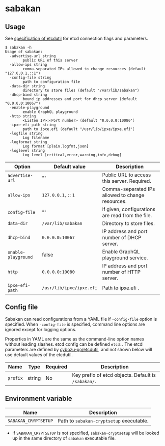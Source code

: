 sabakan
=======

Usage
-----

See [specification of etcdutil](https://github.com/cybozu-go/etcdutil/blob/master/README.md#specifications) for etcd connection flags and parameters. 

```console
$ sabakan -h
Usage of sabakan:
  -advertise-url string
        public URL of this server
  -allow-ips string
        comma-separated IPs allowed to change resources (default "127.0.0.1,::1")
  -config-file string
        path to configuration file
  -data-dir string
        directory to store files (default "/var/lib/sabakan")
  -dhcp-bind string
        bound ip addresses and port for dhcp server (default "0.0.0.0:10067")
  -enable-playground
        enable GraphQL playground
  -http string
        <Listen IP>:<Port number> (default "0.0.0.0:10080")
  -ipxe-efi-path string
        path to ipxe.efi (default "/usr/lib/ipxe/ipxe.efi")
  -logfile string
        Log filename
  -logformat string
        Log format [plain,logfmt,json]
  -loglevel string
        Log level [critical,error,warning,info,debug]
```

| Option              | Default value            | Description                                      |
| ------------------- | ------------------------ | ------------------------------------------------ |
| `advertise-url`     | ""                       | Public URL to access this server.  Required.     |
| `allow-ips`         | `127.0.0.1,::1`          | Comma-separated IPs allowed to change resources. |
| `config-file`       | ""                       | If given, configurations are read from the file. |
| `data-dir`          | `/var/lib/sabakan`       | Directory to store files.                        |
| `dhcp-bind`         | `0.0.0.0:10067`          | IP address and port number of DHCP server.       |
| `enable-playground` | false                    | Enable GraphQL playground service.               |
| `http`              | `0.0.0.0:10080`          | IP address and port number of HTTP server.       |
| `ipxe-efi-path`     | `/usr/lib/ipxe/ipxe.efi` | Path to ipxe.efi .                               |

Config file
-----------

Sabakan can read configurations from a YAML file if `-config-file` option is specified.
When `-config-file` is specified, command line options are ignored except for logging
options.

Properties in YAML are the same as the command-line option names without leading slashes.
etcd config can be defined `etcd:`. The etcd parameters are defined by [cybozu-go/etcdutil](https://github.com/cybozu-go/etcdutil), and not shown below will use default values of the etcdutil.

| Name     | Type   | Required | Description                                          |
| -------- | ------ | -------- | ---------------------------------------------------- |
| `prefix` | string | No       | Key prefix of etcd objects.  Default is `/sabakan/`. |

Environment variable
--------------------

| Name                 | Description                              |
| -------------------- | ---------------------------------------- |
| `SABAKAN_CRYPTSETUP` | Path to `sabakan-cryptsetup` executable. |

* If `SABAKAN_CRYPTSETUP` is not specified, `sabakan-cryptsetup` will be looked up
    in the same directory of `sabakan` executable file.

